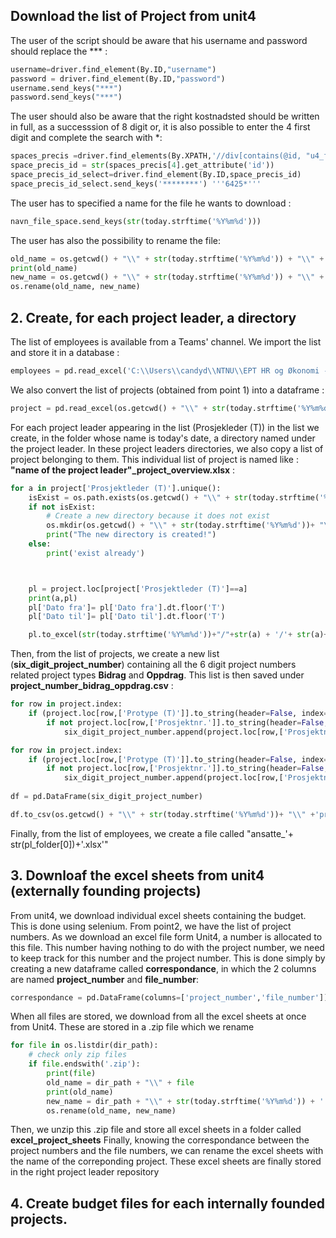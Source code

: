 ## Download the list of Project from unit4

The user of the script should be aware that his username and password should replace the *** :

```python
username=driver.find_element(By.ID,"username")
password = driver.find_element(By.ID,"password")
username.send_keys("***")
password.send_keys("***")
```

The user should also be aware that the right kostnadsted should be written in full, as a successsion of 8 digit or, it is also possible to enter the 4 first digit and complete the search with *:

```python
spaces_precis =driver.find_elements(By.XPATH,'//div[contains(@id, "u4_form-") and contains(@class,"x-box-target")]//div[contains(@id, "u4f_ib_attValueListCriterionView-")]//input[contains(@id, "u4_typeahead-") and contains(@class,"x-form-field x-form-text u4-form-field-input u4-form-field-trigger-input")]')
space_precis_id = str(spaces_precis[4].get_attribute('id'))
space_precis_id_select=driver.find_element(By.ID,space_precis_id)
space_precis_id_select.send_keys('********') '''6425*'''
```

The user has to specified a name for the file he wants to download :
```python
navn_file_space.send_keys(str(today.strftime('%Y%m%d')))
```

The user has also the possibility to rename the file:

```python
old_name = os.getcwd() + "\\" + str(today.strftime('%Y%m%d')) + "\\" + str(today.strftime('%Y%m%d')) + "_Browser.xlsx"
print(old_name)
new_name = os.getcwd() + "\\" + str(today.strftime('%Y%m%d')) + "\\" + str(today.strftime('%Y%m%d')) + "_list_project.xlsx"
os.rename(old_name, new_name)
```

## 2.  Create, for each project leader, a directory

The list of employees is available from a Teams' channel.
We import the list and store it in a database : 
```python
employees = pd.read_excel('C:\\Users\\candyd\\NTNU\\EPT HR og Økonomi - General\\Oversikter\\NY_Oversikt over ansatte og utlysninger.xlsx','Ansatte')
```
We also convert the list of projects (obtained from point 1) into a dataframe : 
```python
project = pd.read_excel(os.getcwd() + "\\" + str(today.strftime('%Y%m%d'))+ "\\" + str(today.strftime('%Y%m%d')) + '_list_project.xlsx','WORKORDERS')
```
For each project leader appearing in the list (Prosjekleder (T)) in the list we create, in the folder whose name is today's date, a directory named under the project leader. In these project leaders directories, we also copy a list of project belonging to them. This individual list of project is named like : **"name of the project leader"_project_overview.xlsx** :
```python
for a in project['Prosjektleder (T)'].unique():
    isExist = os.path.exists(os.getcwd() + "\\" + str(today.strftime('%Y%m%d'))+ "\\"+ str(a))
    if not isExist:
        # Create a new directory because it does not exist
        os.mkdir(os.getcwd() + "\\" + str(today.strftime('%Y%m%d'))+ "\\"+ str(a))
        print("The new directory is created!")
    else:
        print('exist already')



    pl = project.loc[project['Prosjektleder (T)']==a]
    print(a,pl)
    pl['Dato fra']= pl['Dato fra'].dt.floor('T')
    pl['Dato til']= pl['Dato til'].dt.floor('T')

    pl.to_excel(str(today.strftime('%Y%m%d'))+"/"+str(a) + '/'+ str(a)+'_project_overview.xlsx',index=False,encoding='utf-8-sig')
```
Then, from the list of projects, we create a new list (**six_digit_project_number**) containing all the 6 digit project numbers related project types **Bidrag** and **Oppdrag**. This list is then saved under **project_number_bidrag_oppdrag.csv** :
```python
for row in project.index:
    if (project.loc[row,['Protype (T)']].to_string(header=False, index=False))=='Bidrag':
        if not project.loc[row,['Prosjektnr.']].to_string(header=False, index=False) in six_digit_project_number:
            six_digit_project_number.append(project.loc[row,['Prosjektnr.']].to_string(header=False, index=False))

for row in project.index:
    if (project.loc[row,['Protype (T)']].to_string(header=False, index=False))=='Oppdrag':
        if not project.loc[row,['Prosjektnr.']].to_string(header=False, index=False) in six_digit_project_number:
            six_digit_project_number.append(project.loc[row,['Prosjektnr.']].to_string(header=False, index=False))
            
df = pd.DataFrame(six_digit_project_number)

df.to_csv(os.getcwd() + "\\" + str(today.strftime('%Y%m%d'))+ "\\" +'project_number_bidrag_oppdrag.csv',index=False)
```

Finally, from the list of employees, we create a file called "ansatte_'+ str(pl_folder[0])+'.xlsx'"

## 3. Downloaf the excel sheets from unit4 (externally founding projects)

From unit4, we download individual excel sheets containing the budget. 
This is done using selenium.
From point2, we have the list of project numbers.
As we download an excel file form Unit4, a number is allocated to this file. This number having nothing to do with the project number, we need to keep track for this number and the project number.
This is done simply by creating a new dataframe called **correspondance**, in which the 2 columns are named **project_number** and **file_number**:
```python
correspondance = pd.DataFrame(columns=['project_number','file_number'])
```
When all files are stored, we download from all the excel sheets at once from Unit4. These are stored in a .zip file which we rename
```python
for file in os.listdir(dir_path):
    # check only zip files
    if file.endswith('.zip'):
        print(file)
        old_name = dir_path + "\\" + file
        print(old_name)
        new_name = dir_path + "\\" + str(today.strftime('%Y%m%d')) + '.zip'
        os.rename(old_name, new_name)
```

Then, we unzip this .zip file and store all excel sheets in a folder called **excel_project_sheets**
Finally, knowing the correspondance between the project numbers and the file numbers, we can rename the excel sheets with the name of the correponding project.
These excel sheets are finally stored in the right project leader repository


## 4. Create budget files for each internally founded projects. 

